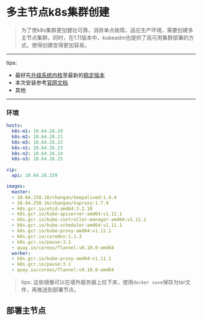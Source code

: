 # 多主节点k8s集群创建

> 为了使k8s集群更加健壮可靠，消除单点故障，适应生产环境，需要创建多主节点集群。同时，在1.11版本中，kubeadm也提供了高可用集群部署的方式，使得创建变得更加容易。

---

tips:
  - 最好先[升级系统内核](https://blog.csdn.net/nciasd/article/details/51490146)至最新的[稳定版本](https://www.kernel.org/)
  - 本次安装参考[官网文档](https://v1-11.docs.kubernetes.io/docs/setup/independent/high-availability/)
  - 其他

---

### 环境
```yaml
hosts:
  k8s-m1: 10.64.26.20
  k8s-m2: 10.64.26.21
  k8s-m3: 10.64.26.22
  k8s-n1: 10.64.26.23
  k8s-n2: 10.64.26.24
  k8s-n3: 10.64.26.25

vip:
  api: 10.64.26.159

images:
  master:
  - 10.64.250.16/changan/keepalived:1.4.4
  - 10.64.250.16/changan/haproxy:1.7.9 
  - k8s.gcr.io/etcd-amd64:3.2.18
  - k8s.gcr.io/kube-apiserver-amd64:v1.11.1
  - k8s.gcr.io/kube-controller-manager-amd64:v1.11.1
  - k8s.gcr.io/kube-scheduler-amd64:v1.11.1
  - k8s.gcr.io/kube-proxy-amd64:v1.11.1
  - k8s.gcr.io/coredns:1.1.3 
  - k8s.gcr.io/pause:3.1
  - quay.io/coreos/flannel:v0.10.0-amd64
  worker:
  - k8s.gcr.io/kube-proxy-amd64:v1.11.1
  - k8s.gcr.io/pause:3.1
  - quay.io/coreos/flannel:v0.10.0-amd64
```

> tips: 这些镜像可以在墙外服务器上拉下来，使用`docker save`保存为tar文件，再推送到部署节点。

## 部署主节点


